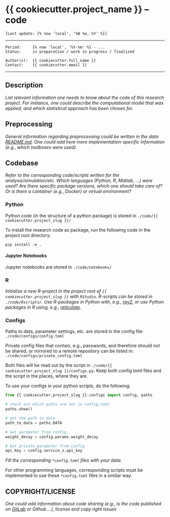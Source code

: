 # {{ cookiecutter.project_name }} – **code**

`[Last update: {% now 'local', '%B %e, %Y' %}]`

***
    Period:     {% now 'local', '%Y-%m' %} - ...
    Status:     in preparation / work in progress / finalized

    Author(s):  {{ cookiecutter.full_name }}
    Contact:    {{ cookiecutter.email }}

***

## Description

*List relevant information one needs to know about the code of this research project.
For instance, one could describe the computational model that was applied,
and which statistical approach has been chosen for.*

## Preprocessing

*General information regarding preprocessing could be written in the data [README.md](../data/README.md).
One could add here more implementation-specific information (e.g., which toolboxes were used).*

## Codebase

*Refer to the corresponding code/scripts written for the analysis/simulation/etc.
Which languages (Python, R, Matlab, ...) were used? Are there specific package versions,
which one should take care of? Or is there a container (e.g., Docker) or virtual environment?*

### Python
Python code (in the structure of a python package) is stored in `./code/{{ cookiecutter.project_slug }}/`

To install the research code as package, run the following code in the project root directory:

```shell
pip install -e .
```

#### Jupyter Notebooks
Jupyter notebooks are stored in `./code/notebooks/`

### R
*Initialize a new R-project in the project root of `{{ cookiecutter.project_slug }}` with `RStudio`.
R-scripts can be stored in `./code/Rscripts/`.
Use R-packages in Python with, e.g., [rpy2](https://rpy2.github.io/), or use Python packages in R using,
e.g., [reticulate](https://rstudio.github.io/reticulate/)*.

### Configs

Paths to data, parameter settings, etc. are stored in the config file: `./code/configs/config.toml`

Private config files that contain, e.g., passwords, and therefore should not be shared,
or mirrored to a remote repository can be listed in: `./code/configs/private_config.toml`

Both files will be read out by the script in `./code/{{ cookiecutter.project_slug }}/configs.py`.
Keep both config toml files and the script in the places, where they are.

To use your configs in your python scripts, do the following:

```python
from {{ cookiecutter.project_slug }}.configs import config, paths

# check out which paths are set in config.toml
paths.show()

# get the path to data
path_to_data = paths.DATA

# Get parameter from config
weight_decay = config.params.weight_decay

# Get private parameter from config
api_key = config.service_x.api_key
```
*Fill the corresponding `*config.toml` files with your data.*

For other programming languages, corresponding scripts must be implemented to use these `*config.toml` files in a similar way.

## COPYRIGHT/LICENSE

*One could add information about code sharing
(e.g., is the code published on [GitLab](https://gitlab.gwdg.de/users/sign_in) or Github ...),
license and copy right issues*
